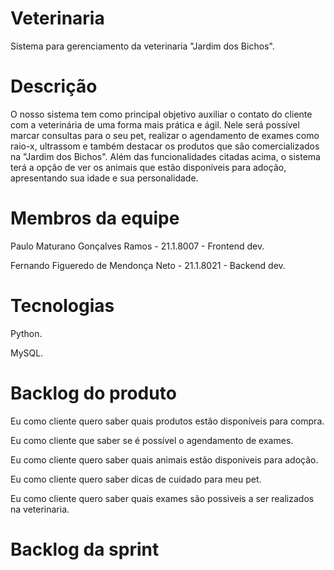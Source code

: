 # Veterinaria

Sistema para gerenciamento da veterinaria "Jardim dos Bichos".

# Descrição

O nosso sistema tem como principal objetivo auxiliar o contato do cliente com a veterinária de uma forma mais prática e ágil.
Nele será possível marcar consultas para o seu pet, realizar o agendamento de exames como raio-x, ultrassom e também destacar os produtos que são comercializados na "Jardim dos Bichos".
Além das funcionalidades citadas acima, o sistema terá a opção de ver os animais que estão disponíveis para adoção, apresentando sua idade e sua personalidade.

# Membros da equipe

Paulo Maturano Gonçalves Ramos - 21.1.8007 - Frontend dev.
<p>Fernando Figueredo de Mendonça Neto - 21.1.8021 - Backend dev.

# Tecnologias

Python.
<p>MySQL.

# Backlog do produto

Eu como cliente quero saber quais produtos estão disponíveis para compra.
<p> Eu como cliente que saber se é possível o agendamento de exames.
<p> Eu como cliente quero saber quais animais estão disponiveis para adoção.
<p> Eu como cliente quero saber dicas de cuidado para meu pet.
<p> Eu como cliente quero saber quais exames são possiveis a ser realizados na veterinaria.



# Backlog da sprint


